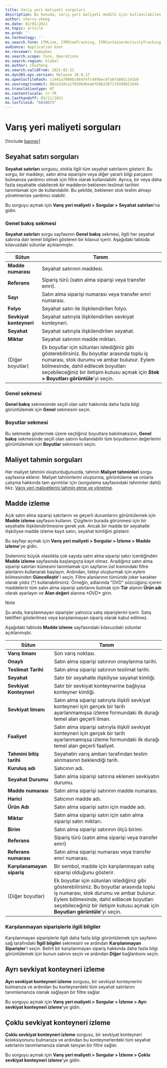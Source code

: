 ```yaml
---
title: Varış yeri maliyeti sorguları
description: Bu konuda, varış yeri maliyeti modülü için kullanılabilen çeşitli sorgu türlerinin nasıl bulunacağı ve kullanılacağı açıklanmaktadır.
author: sherry-zheng
ms.date: 02/01/2021
ms.topic: article
ms.prod: ''
ms.technology: ''
ms.search.form: ITMLine, ITMItemTracking, ITMContainerActivityTracking, ITMContainerTracking
audience: Application User
ms.reviewer: kamaybac
ms.search.scope: Core, Operations
ms.search.region: Global
ms.author: chuzheng
ms.search.validFrom: 2021-02-21
ms.dyn365.ops.version: Release 10.0.17
ms.openlocfilehash: c1441a7006bc8647efc449bec6fa6fa801c141b0
ms.sourcegitcommit: 08ce2a9ca1f02064beabfb9b228717d39882164b
ms.translationtype: HT
ms.contentlocale: tr-TR
ms.lasthandoff: 05/11/2021
ms.locfileid: "6018673"
---
```

# <a name="landed-cost-inquiries"></a>Varış yeri maliyeti sorguları

[!include [banner](../../includes/banner.md)]

## <a name="voyage-line-inquiries"></a>Seyahat satırı sorguları

**Seyahat satırları** sorgusu, stokla ilgili tüm seyahat satırlarını gösterir. Bu sorgu, bir maddeyi, satın alma siparişini veya diğer yararlı bilgi parçasını bulmanıza yardımcı olmak için filtre olarak kullanılabilir. Ayrıca, bir veya daha fazla seyahatte olabilecek bir maddenin beklenen teslimat tarihini tanımlamak için de kullanılabilir. Bu şekilde, beklenen stok teslim almayı yönetmenize yardımcı olabilir.

Bu sorguyu açmak için **Varış yeri maliyeti \> Sorgular \> Seyahat satırları**'na gidin.

### <a name="overview-tab"></a>Genel bakış sekmesi

**Seyahat satırları** sorgu sayfasının **Genel bakış** sekmesi, ilgili her seyahat satırına dair temel bilgileri gösteren bir kılavuz içerir. Aşağıdaki tabloda kılavuzdaki sütunlar açıklanmıştır.

| Sütun | Tanım |
|---|---|
| **Madde numarası** | Seyahat satırının maddesi. |
| **Referans** | Sipariş türü (satın alma siparişi veya transfer emri). |
| **Sayı** | Satın alma siparişi numarası veya transfer emri numarası. |
| **Folyo** | Seyahat satırı ile ilişkilendirilen folyo. |
| **Sevkiyat konteyneri** | Seyahat satırıyla ilişkilendirilen sevkiyat konteyneri. |
| **Seyahat** | Seyahat satırıyla ilişkilendirilen seyahat. |
| **Miktar** | Seyahat satırının madde miktarı. |
| (Diğer boyutlar) | Ek boyutlar için sütunları istediğiniz gibi gösterebilirsiniz. Bu boyutlar arasında toplu iş numarası, stok durumu ve ambar bulunur. Eylem bölmesinde, dahil edilecek boyutları seçebileceğiniz bir iletişim kutusu açmak için **Stok \> Boyutları görüntüle**'yi seçin. |

### <a name="general-tab"></a>Genel sekmesi

**Genel bakış** sekmesinde seçili olan satır hakkında daha fazla bilgi görüntülemek için **Genel** sekmesini seçin.

### <a name="dimensions-tab"></a>Boyutlar sekmesi

Bu sekmede göstermek üzere seçtiğiniz boyutlara bakılmaksızın, **Genel bakış** sekmesinde seçili olan satırın kullanılabilir tüm boyutlarının değerlerini görüntülemek için **Boyutlar** sekmesini seçin.

## <a name="cost-estimate-inquiries"></a>Maliyet tahmin sorguları

Her maliyet tahmini oluşturduğunuzda, tahmin **Maliyet tahminleri** sorgu sayfasına eklenir. Maliyet tahminlerini oluşturma, görüntüleme ve onlarla çalışma hakkında tam ayrıntılar için (sorgulama sayfasındaki tahminler dahil) bkz. [Varış yeri maliyetlerini tahmin etme ve yönetme](estimate-manage-landed-costs.md).

## <a name="item-tracking"></a>Madde izleme

Açık satın alma siparişi satırlarını ve geçerli durumlarını görüntülemek için **Madde izleme** sayfasını kullanın. Çizgilerin burada görünmesi için bir seyahatle ilişkilendirilmesine gerek yok. Ancak bir madde bir seyahatle ilişkiliyse madde izleme kayıt satırı, seyahat kimliğini gösterir.

Bu sayfayı açmak için **Varış yeri maliyeti \> Sorgular \> İzleme \> Madde izleme**'ye gidin.

Sisteminiz büyük olasılıkla çok sayıda satın alma siparişi satırı içerdiğinden **Madde izleme** sayfasında başlangıçta kayıt olmaz. Aradığınız satın alma siparişi satırları kümesini tanımlamak için sayfanın üst kısmındaki filtre alanlarını kullanarak başlayın. Ardından, listeyi oluşturmak için eylem bölmesinden **Güncelleştir**'i seçin. Filtre alanlarının tümünde joker karakter olarak yıldız (\*) kullanabilirsiniz. Örneğin, adlarında "DVD" sözcüğünü içeren maddelerin tüm satın alma siparişi satırlarını bulmak için **Tür** alanını **Ürün adı** olarak ayarlayın ve **Alan değeri** alanına *\*DVD\** girin.

> [!NOTE]
> Şu anda, karşılanmayan siparişler yalnızca satış siparişlerini içerir. Satış teklifleri gösterilmez veya karşılanmayan sipariş olarak kabul edilmez.

Aşağıdaki tabloda **Madde izleme** sayfasındaki kılavuzdaki sütunlar açıklanmıştır.

| Sütun | Tanım |
|---|---|
| **Varış limanı** | Son varış noktası. |
| **Onaylı** | Satın alma siparişi satırının onaylanma tarihi. |
| **Teslimat Tarihi** | Satın alma siparişi satırının teslimat tarihi. |
| **Seyahat** | Satır bir seyahatle ilişkiliyse seyahat kimliği. |
| **Sevkiyat Konteyneri** | Satır bir sevkiyat konteynerine bağlıysa konteyner kimliği. |
| **Sevkiyat limanı** | Satın alma siparişi satırıyla ilişkili sevkiyat konteyneri için gerçek bir tarih ayarlanmamışsa izleme formundaki ilk durağı temel alan geçerli liman. |
| **Faaliyet** | Satın alma siparişi satırıyla ilişkili sevkiyat konteyneri için gerçek bir tarih ayarlanmamışsa izleme formundaki ilk durağı temel alan geçerli faaliyet. |
| **Tahmini bitiş tarihi** | Seyahatin varış ambarı tarafından teslim alınmasının beklendiği tarih. |
| **Kuruluş adı** | Satıcının adı. |
| **Seyahat Durumu** | Satın alma siparişi satırına eklenen sevkiyatın durumu. |
| **Madde numarası** | Satın alma siparişi satırının madde numarası. |
| **Harici** | Satıcının madde adı. |
| **Ürün Adı** | Satın alma siparişi satırı için madde adı. |
| **Miktar** | Satın alma siparişi satırı için satın alma siparişi satırı miktarı. |
| **Birim** | Satın alma siparişi satırının ölçü birimi. |
| **Referans** | Sipariş türü (satın alma siparişi veya transfer emri) |
| **Referans numarası** | Satın alma siparişi numarası veya transfer emri numarası. |
| **Karşılanamayan sipariş** | Bir sembol, madde için karşılanmayan satış siparişi olduğunu gösterir. |
| (Diğer boyutlar) | Ek boyutlar için sütunları istediğiniz gibi gösterebilirsiniz. Bu boyutlar arasında toplu iş numarası, stok durumu ve ambar bulunur. Eylem bölmesinde, dahil edilecek boyutları seçebileceğiniz bir iletişim kutusu açmak için **Boyutları görüntüle**'yi seçin. |

### <a name="related-information-about-backorders"></a>Karşılanmayan siparişlerle ilgili bilgiler

Karşılanmayan siparişlerle ilgili daha fazla bilgi görüntülemek için sayfanın sağ tarafındaki **İlgili bilgiler** sekmesini ve ardından **Karşılanmayan Siparişler**'i seçin. Belirli bir karşılanmayan sipariş hakkında daha fazla bilgi görüntülemek için bunun satırını seçin ve ardından **Diğer** bağlantısını seçin.

## <a name="individual-shipping-container-tracking"></a>Ayrı sevkiyat konteyneri izleme

**Ayrı sevkiyat konteyneri izleme** sorgusu, bir sevkiyat konteynerini bulmanıza ve ardından bu konteynerdeki tüm seyahat satırlarını tanımlamanıza olanak sağlayan bir filtre sağlar.

Bu sorguyu açmak için **Varış yeri maliyeti \> Sorgular \> İzleme \> Ayrı sevkiyat konteyneri izleme**'ye gidin.

## <a name="multiple-shipping-container-tracking"></a>Çoklu sevkiyat konteyneri izleme

**Çoklu sevkiyat konteyneri izleme** sorgusu, bir sevkiyat konteyneri koleksiyonunu bulmanıza ve ardından bu konteynerlerdeki tüm seyahat satırlarını tanımlamanıza olanak tanıyan bir filtre sağlar.

Bu sorguyu açmak için **Varış yeri maliyeti \> Sorgular \> İzleme \> Çoklu sevkiyat konteyneri izleme**'ye gidin.
